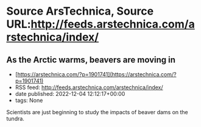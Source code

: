 # Source ArsTechnica, Source URL:http://feeds.arstechnica.com/arstechnica/index/

## As the Arctic warms, beavers are moving in
 - [https://arstechnica.com/?p=1901741](https://arstechnica.com/?p=1901741)
 - RSS feed: http://feeds.arstechnica.com/arstechnica/index/
 - date published: 2022-12-04 12:12:17+00:00
 - tags: None

Scientists are just beginning to study the impacts of beaver dams on the tundra.
